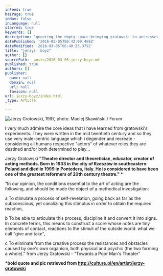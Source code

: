 ```yaml
---
inFeed: true
hasPage: true
inNav: false
inLanguage: null
starred: true
keywords: []
description: 'queering the empty space bringing gratowski to actresses. '
datePublished: '2016-03-05T06:42:09.468Z'
dateModified: '2016-03-05T06:40:25.379Z'
title: "jerzys' boyz"
author: []
sourcePath: _posts/2016-03-05-jerzy-boyz.md
published: true
authors: []
publisher:
  name: null
  domain: null
  url: null
  favicon: null
url: jerzy-boyz/index.html
_type: Article

---
```

![Jerzy Grotowski, 1997, photo: Maciej Skawiński / Forum](https://the-grid-user-content.s3-us-west-2.amazonaws.com/da76c22f-f6c2-4897-b805-068c53f1b192.jpg)

I very much admire the core ideas that i have learned from gratowski's experiments. They were written in the mid twentieth century and so they use very male-centric language which i degender and recreate - considering all humans respective "actors" of whatever roles they are destined and/or both determined to play...

Jerzy Gratowski  **"Theatre director and theoretician, educator, creator of acting methods. Born in 1933 in the city of Rzeszów in southeastern Poland and died in 1999 in Pontedera, Italy. He is considered to have been one of the greatest reformers of 20th century theatre." \***

"In our opinion, the conditions essential to the art of acting are the following, and should be made the object of a methodical investigation:

a    To stimulate a process of self-revelation, going back as far as the subconscious, yet canalizing this stimulus in order to obtain the required reaction, 

b    To be able to articulate this process, discipline it and convert it into signs. In concrete terms, this means to construct a score whose notes are tiny elements of contact, reactions to the stimuli of the outside world: what we call "give and take", 

c    To eliminate from the creative process the resistances and obstacles caused by one's own organism, both physical and psychic (the two forming a whole)." from Jerzy Gratowski - "Towards a Poor Man's Theater"

**\*bold quote and pic retrieved from http://culture.pl/en/artist/jerzy-grotowski**